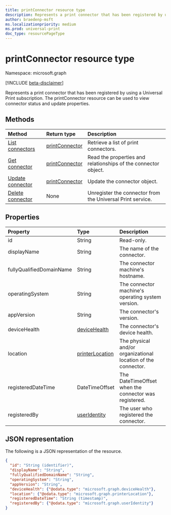 ```yaml
---
title: printConnector resource type
description: Represents a print connector that has been registered by using a Universal Print subscription. The printConnector resource can be used to view connector status and update properties.
author: braedenp-msft
ms.localizationpriority: medium
ms.prod: universal-print
doc_type: resourcePageType
---
```


# printConnector resource type

Namespace: microsoft.graph

[!INCLUDE [beta-disclaimer](../../includes/beta-disclaimer.md)]

Represents a print connector that has been registered by using a Universal Print subscription. The printConnector resource can be used to view connector status and update properties.

## Methods

| Method                                              | Return type                         | Description                                                    |
| :-------------------------------------------------- | :---------------------------------- | :------------------------------------------------------------- |
| [List connectors](../api/print-list-connectors.md)  | [printConnector](printconnector.md) | Retrieve a list of print connectors.                           |
| [Get connector](../api/printconnector-get.md)       | [printConnector](printconnector.md) | Read the properties and relationships of the connector object. |
| [Update connector](../api/printconnector-update.md) | [printConnector](printconnector.md) | Update the connector object.                                   |
| [Delete connector](../api/printconnector-delete.md) | None                                | Unregister the connector from the Universal Print service.     |

## Properties

| Property                 | Type                                  | Description                                                   |
| :----------------------- | :------------------------------------ | :------------------------------------------------------------ |
| id                       | String                                | Read-only.                                                    |
| displayName              | String                                | The name of the connector.                                    |
| fullyQualifiedDomainName | String                                | The connector machine's hostname.                             |
| operatingSystem          | String                                | The connector machine's operating system version.             |
| appVersion               | String                                | The connector's version.                                      |
| deviceHealth             | [deviceHealth](devicehealth.md)       | The connector's device health.                                |
| location                 | [printerLocation](printerlocation.md) | The physical and/or organizational location of the connector. |
| registeredDateTime       | DateTimeOffset                        | The DateTimeOffset when the connector was registered.         |
| registeredBy             | [userIdentity](useridentity.md)       | The user who registered the connector.                        |

## JSON representation

The following is a JSON representation of the resource.

<!-- {
  "blockType": "resource",
  "optionalProperties": [

  ],
  "@odata.type": "microsoft.graph.printConnector"
}-->

```json
{
  "id": "String (identifier)",
  "displayName": "String",
  "fullyQualifiedDomainName": "String",
  "operatingSystem": "String",
  "appVersion": "String",
  "deviceHealth": {"@odata.type": "microsoft.graph.deviceHealth"},
  "location": {"@odata.type": "microsoft.graph.printerLocation"},
  "registeredDateTime": "String (timestamp)",
  "registeredBy": {"@odata.type": "microsoft.graph.userIdentity"}
}
```

<!-- uuid: 8fcb5dbc-d5aa-4681-8e31-b001d5168d79
2015-10-25 14:57:30 UTC -->

<!-- {
  "type": "#page.annotation",
  "description": "printConnector resource",
  "keywords": "",
  "section": "documentation",
  "tocPath": ""
}-->
